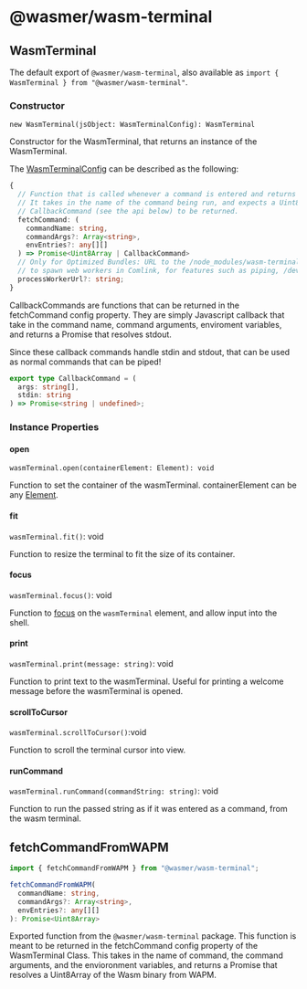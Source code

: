 # @wasmer/wasm-terminal

## WasmTerminal

The default export of `@wasmer/wasm-terminal`, also available as `import { WasmTerminal } from "@wasmer/wasm-terminal"`.

### Constructor

`new WasmTerminal(jsObject: WasmTerminalConfig): WasmTerminal`

Constructor for the WasmTerminal, that returns an instance of the WasmTerminal.

The [WasmTerminalConfig](https://github.com/wasmerio/wasmer-js/blob/master/packages/wasm-terminal/src/wasm-terminal-config.ts) can be described as the following:

```typescript
{
  // Function that is called whenever a command is entered and returns a Promise,
  // It takes in the name of the command being run, and expects a Uint8Array of a Wasm Binary, or a
  // CallbackCommand (see the api below) to be returned.
  fetchCommand: (
    commandName: string,
    commandArgs?: Array<string>,
    envEntries?: any[][]
  ) => Promise<Uint8Array | CallbackCommand>
  // Only for Optimized Bundles: URL to the /node_modules/wasm-terminal/workers/process.worker.js . This is used by the shell to
  // to spawn web workers in Comlink, for features such as piping, /dev/stdin reading, and general performance enhancements.
  processWorkerUrl?: string;
}
```

CallbackCommands are functions that can be returned in the fetchCommand config property. They are simply Javascript callback that take in the command name, command arguments, enviroment variables, and returns a Promise that resolves stdout.

Since these callback commands handle stdin and stdout, that can be used as normal commands that can be piped!

```typescript
export type CallbackCommand = (
  args: string[],
  stdin: string
) => Promise<string | undefined>;
```

### Instance Properties

#### open

`wasmTerminal.open(containerElement: Element): void`

Function to set the container of the wasmTerminal. containerElement can be any [Element](https://developer.mozilla.org/en-US/docs/Web/API/Element).

#### fit

`wasmTerminal.fit()`: void

Function to resize the terminal to fit the size of its container.

#### focus

`wasmTerminal.focus()`: void

Function to [focus](https://developer.mozilla.org/en-US/docs/Web/API/HTMLElement/focus) on the `wasmTerminal` element, and allow input into the shell.

#### print

`wasmTerminal.print(message: string)`: void

Function to print text to the wasmTerminal. Useful for printing a welcome message before the wasmTerminal is opened.

#### scrollToCursor

`wasmTerminal.scrollToCursor()`:void

Function to scroll the terminal cursor into view.

#### runCommand

`wasmTerminal.runCommand(commandString: string)`: void

Function to run the passed string as if it was entered as a command, from the wasm terminal.

## fetchCommandFromWAPM

```typescript
import { fetchCommandFromWAPM } from "@wasmer/wasm-terminal";

fetchCommandFromWAPM(
  commandName: string,
  commandArgs?: Array<string>,
  envEntries?: any[][]
): Promise<Uint8Array>
```

Exported function from the `@wasmer/wasm-terminal` package. This function is meant to be returned in the fetchCommand config property of the WasmTerminal Class. This takes in the name of command, the command arguments, and the envioronment variables, and returns a Promise that resolves a Uint8Array of the Wasm binary from WAPM.
